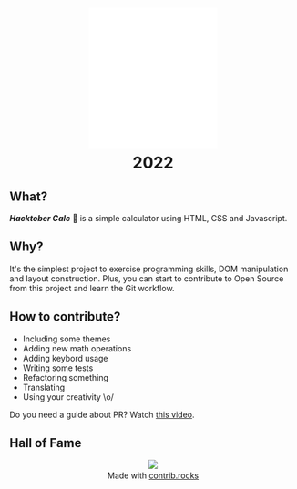 <h1 align="center"><img src="src/images/hacktoberfest.svg" alt="Hacktobjerfest Logo"><br>2022</h1>

## What?

***Hacktober Calc*** :abacus: is a simple calculator using HTML, CSS and Javascript.

## Why?

It's the simplest project to exercise programming skills, DOM manipulation and layout construction. Plus, you can start to contribute to Open Source from this project and learn the Git workflow.

## How to contribute?

- Including some themes
- Adding new math operations
- Adding keybord usage
- Writing some tests
- Refactoring something
- Translating
- Using your creativity \o/

Do you need a guide about PR? Watch [this video](https://youtu.be/nkuYH40cjo4).

## Hall of Fame

<div align="center">
  <a href="https://github.com/l4ur4oliveira/hacktober-calc/graphs/contributors">
    <img src="https://contrib.rocks/image?repo=l4ur4oliveira/hacktober-calc" />
  </a>
  <br>Made with <a href="https://contrib.rocks">contrib.rocks</a>
</div>
